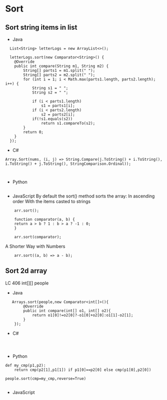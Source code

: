 # Sort
## Sort string items in list
- Java
```
  List<String> letterLogs = new ArrayList<>();

  letterLogs.sort(new Comparator<String>() {
    @Override
    public int compare(String m1, String m2) {
        String[] parts1 = m1.split(" ");
        String[] parts2 = m2.split(" ");
        for (int i = 1; i < Math.max(parts1.length, parts2.length); i++) {
            String s1 = " ";
            String s2 = " ";

            if (i < parts1.length)
                s1 = parts1[i];
            if (i < parts2.length)
                s2 = parts2[i];
            if(!s1.equals(s2))
                return s1.compareTo(s2);
        }
        return 0;
    }
  });
```
- C#
```
Array.Sort(nums, (i, j) => String.Compare(j.ToString() + i.ToString(), i.ToString() + j.ToString(), StringComparison.Ordinal));

       
```

- Python
```
```

- JavaScript
By default the sort() method sorts the array: In ascending order With the items casted to strings
```
    arr.sort();
```

```
    function comparator(a, b) {
    return a > b ? 1 : b > a ? -1 : 0;
    }

    arr.sort(comparator);
```
A Shorter Way with Numbers
```
    arr.sort((a, b) => a - b);
```

## Sort 2d array
LC 406
int[][] people
- Java
```
   Arrays.sort(people,new Comparator<int[]>(){
        @Override
        public int compare(int[] o1, int[] o2){
            return o1[0]!=o2[0]?-o1[0]+o2[0]:o1[1]-o2[1];
        }
    });
```
- C#
```

       
```

- Python
```
def my_cmp(p1,p2):
    return cmp(p2[1],p1[1]) if p1[0]==p2[0] else cmp(p1[0],p2[0])

people.sort(cmp=my_cmp,reverse=True)
       
```

- JavaScript
